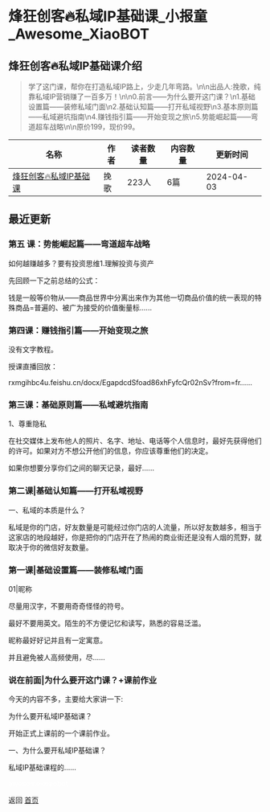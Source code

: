 # 烽狂创客🔥私域IP基础课_小报童_Awesome_XiaoBOT

## 烽狂创客🔥私域IP基础课介绍
> 学了这门课，帮你在打造私域IP路上，少走几年弯路。\n\n出品人:挽歌，纯靠私域IP营销赚了一百多万！\n\n0.前言——为什么要开这门课？\n1.基础设置篇——装修私域门面\n2.基础认知篇——打开私域视野\n3.基本原则篇——私域避坑指南\n4.赚钱指引篇——开始变现之旅\n5.势能崛起篇——弯道超车战略\n\n原价199，现价99。  
  


|名称|作者|读者数量|内容数量|更新时间|
|---|---|---|---|---|
|[烽狂创客🔥私域IP基础课](https://xiaobot.net/p/bilei?refer=0b133df9-27dc-423b-8101-639049001c13)|挽歌|223人|6篇|2024-04-03|

## 最近更新
### 第五 课：势能崛起篇——弯道超车战略

如何越赚越多？要有投资思维1.理解投资与资产

先回顾一下之前总结的公式：

钱是一般等价物从——商品世界中分离出来作为其他一切商品价值的统一表现的特殊商品=普遍的、被广为接受的价值衡量标......

### 第四课：赚钱指引篇——开始变现之旅

没有文字教程。

授课直播回放：

rxmgihbc4u.feishu.cn/docx/EgapdcdSfoad86xhFyfcQr02nSv?from=fr......

### 第三课：基础原则篇——私域避坑指南

1、尊重隐私

在社交媒体上发布他人的照片、名字、地址、电话等个人信息时，最好先获得他们的许可。如果对方不想公开他们的信息，你应该尊重他们的决定。

如果你想要分享你们之间的聊天记录，最好......

### 第二课|基础认知篇——打开私域视野

一、私域的本质是什么？

私域是你的门店，好友数量是可能经过你门店的人流量，所以好友数越多，相当于这家店的地段越好，你是把你的门店开在了热闹的商业街还是没有人烟的荒野，就取决于你的微信好友数量。

### 第一课|基础设置篇——装修私域门面

01|昵称

尽量用汉字，不要用奇奇怪怪的符号。

最好不要用英文。陌生的不方便记忆和读写，熟悉的容易泛滥。

昵称最好好记并且有一定寓意。

并且避免被人高频使用，尽......

### 说在前面|为什么要开这门课？+课前作业

今天的内容不多，主要给大家讲一下:

为什么要开私域IP基础课？

开始正式上课前的一个课前作业。

一、为什么要开私域IP基础课？

私域IP基础课程的......


<a href="https://github.com/Reno9527/awesome-xiaobot" style="color: white; text-decoration: none;">awesome-xiaobot</a>

返回 [首页](../README.md)
